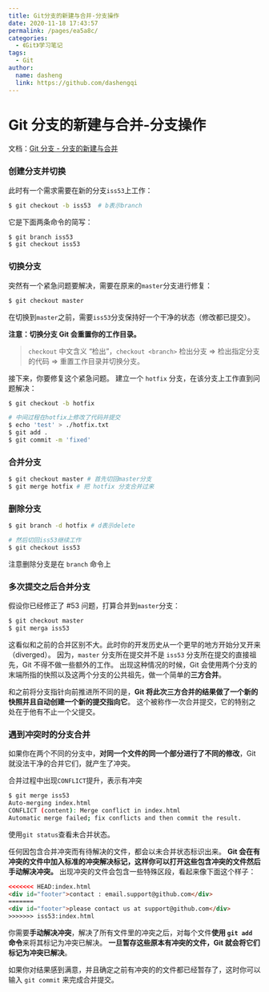 ```yaml
---
title: Git分支的新建与合并-分支操作
date: 2020-11-18 17:43:57
permalink: /pages/ea5a8c/
categories:
  - 《Git》学习笔记
tags:
  - Git
author:
  name: dasheng
  link: https://github.com/dashengqi
---
```


# Git 分支的新建与合并-分支操作

文档：[Git 分支 - 分支的新建与合并](https://git-scm.com/book/zh/v2/Git-分支-分支的新建与合并)

### 创建分支并切换

此时有一个需求需要在新的分支`iss53`上工作：

```sh
$ git checkout -b iss53  # b表示branch
```

它是下面两条命令的简写：

```sh
$ git branch iss53
$ git checkout iss53
```

### 切换分支

突然有一个紧急问题要解决，需要在原来的`master`分支进行修复：

```sh
$ git checkout master
```

在切换到`master`之前，需要`iss53`分支保持好一个干净的状态（修改都已提交）。

**注意：切换分支 Git 会重置你的工作目录。**

> `checkout` 中文含义 “检出”，`checkout <branch>` 检出分支 => 检出指定分支的代码 => 重置工作目录并切换分支。

接下来，你要修复这个紧急问题。 建立一个 `hotfix` 分支，在该分支上工作直到问题解决：

```sh
$ git checkout -b hotfix

# 中间过程在hotfix上修改了代码并提交
$ echo 'test' > ./hotfix.txt
$ git add .
$ git commit -m 'fixed'
```

### 合并分支

```sh
$ git checkout master # 首先切回master分支
$ git merge hotfix # 把 hotfix 分支合并过来
```

### 删除分支

```sh
$ git branch -d hotfix # d表示delete

# 然后切回iss53继续工作
$ git checkout iss53
```

注意删除分支是在 `branch` 命令上

### 多次提交之后合并分支

假设你已经修正了 #53 问题，打算合并到`master`分支：

```sh
$ git checkout master
$ git merga iss53
```

这看似和之前的合并区别不大。此时你的开发历史从一个更早的地方开始分叉开来（diverged）。 因为，`master` 分支所在提交并不是 `iss53` 分支所在提交的直接祖先，Git 不得不做一些额外的工作。 出现这种情况的时候，Git 会使用两个分支的末端所指的快照以及这两个分支的公共祖先，做一个简单的**三方合并**。

和之前将分支指针向前推进所不同的是，**Git 将此次三方合并的结果做了一个新的快照并且自动创建一个新的提交指向它**。 这个被称作一次合并提交，它的特别之处在于他有不止一个父提交。

### 遇到冲突时的分支合并

如果你在两个不同的分支中，**对同一个文件的同一个部分进行了不同的修改**，Git 就没法干净的合并它们，就产生了冲突。

合并过程中出现`CONFLICT`提升，表示有冲突

```sh
$ git merge iss53
Auto-merging index.html
CONFLICT (content): Merge conflict in index.html
Automatic merge failed; fix conflicts and then commit the result.
```

使用`git status`查看未合并状态。

任何因包含合并冲突而有待解决的文件，都会以未合并状态标识出来。 **Git 会在有冲突的文件中加入标准的冲突解决标记，这样你可以打开这些包含冲突的文件然后手动解决冲突。** 出现冲突的文件会包含一些特殊区段，看起来像下面这个样子：

```html
<<<<<<< HEAD:index.html
<div id="footer">contact : email.support@github.com</div>
=======
<div id="footer">please contact us at support@github.com</div>
>>>>>>> iss53:index.html
```

你需要**手动解决冲突**，解决了所有文件里的冲突之后，对每个文件**使用 `git add` 命令**来将其标记为冲突已解决。 **一旦暂存这些原本有冲突的文件，Git 就会将它们标记为冲突已解决**。

如果你对结果感到满意，并且确定之前有冲突的的文件都已经暂存了，这时你可以输入 `git commit` 来完成合并提交。
